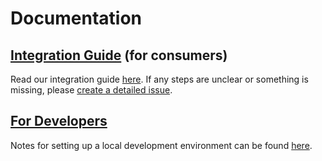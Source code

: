 
# Documentation
## [Integration Guide](#integration-guide) (for consumers)

Read our integration guide [here](./integration.md). If any steps are unclear or something is missing, please [create a detailed issue](https://github.com/forward-distribution/bridget/issues/new).

## [For Developers](#developers)

Notes for setting up a local development environment can be found [here](./development.md). 